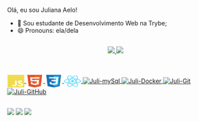 Olá, eu sou Juliana Aelo!

- 🔭 Sou estudante de Desenvolvimento Web na Trybe; 
- 😄 Pronouns: ela/dela

##

<div align="center">
  <a href="https://www.linkedin.com/in/juliana-aelo-10007a19a/">
  <img height="150em" src="https://github-readme-stats.vercel.app/api?username=julianaaelo&show_icons=true&theme=radical&include_all_commits=true&count_private=true"/>
  <img height="150em" src="https://github-readme-stats.vercel.app/api/top-langs/?username=julianaaelo&layout=compact&langs_count=7&theme=radical"/>
</div>
  
  ##
  
<div style="display: inline_block"><br>
  <img align="center" alt="Juli-Js" height="30" width="40" src="https://raw.githubusercontent.com/devicons/devicon/master/icons/javascript/javascript-plain.svg">
  <img align="center" alt="Julo-HTML" height="30" width="40" src="https://raw.githubusercontent.com/devicons/devicon/master/icons/html5/html5-original.svg">
  <img align="center" alt="Juli-CSS" height="30" width="40" src="https://raw.githubusercontent.com/devicons/devicon/master/icons/css3/css3-original.svg">
  <img align="center" alt="Juli-React" height="30" width="40" src="https://raw.githubusercontent.com/devicons/devicon/master/icons/react/react-original.svg">
  <img align="center" alt="Juli-mySql" height="30" width="40" src="https://cdn.jsdelivr.net/gh/devicons/devicon/icons/mysql/mysql-original.svg">
  <img align="center" alt="Juli-Docker" height="30" width="40" src="https://cdn.jsdelivr.net/gh/devicons/devicon/icons/docker/docker-original.svg">
  <img align="center" alt="Juli-Git" height="30" width="40" src="https://img.icons8.com/color/480/000000/git.png">
  <img align="center" alt="Juli-GitHub" height="30" width="40" src="https://img.icons8.com/ios-filled/150/000000/github.png">
  </div>
  
  ##
  
  <div> 
  <a href="https://www.instagram.com/julianaaelo/" target="_blank"><img src="https://img.shields.io/badge/-Instagram-%23E4405F?style=for-the-badge&logo=instagram&logoColor=white" target="_blank"></a>
  <a href = "mailto:julianaaelo3@gmail.com"><img src="https://img.shields.io/badge/-Gmail-%23333?style=for-the-badge&logo=gmail&logoColor=white" target="_blank"></a>
  <a href="https://www.linkedin.com/in/juliana-aelo-10007a19a/" target="_blank"><img src="https://img.shields.io/badge/-LinkedIn-%230077B5?style=for-the-badge&logo=linkedin&logoColor=white" target="_blank"></a> 
  
</div>

  
